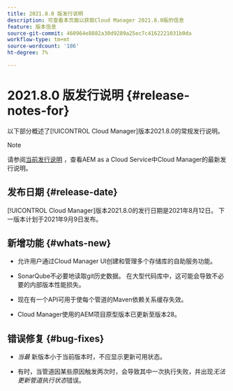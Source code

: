 ```yaml
---
title: 2021.8.0 版发行说明
description: 可查看本页面以获取Cloud Manager 2021.8.0版的信息
feature: 版本信息
source-git-commit: 460964e8882a30d9289a25ec7c4162221031b0da
workflow-type: tm+mt
source-wordcount: '186'
ht-degree: 7%

---
```


# 2021.8.0 版发行说明 {#release-notes-for}

以下部分概述了[!UICONTROL Cloud Manager]版本2021.8.0的常规发行说明。

>[!NOTE]
>请参阅[当前发行说明](https://experienceleague.adobe.com/docs/experience-manager-cloud-service/onboarding/getting-access/release-notes-cloud-manager/release-notes-cm-current.html?lang=en#getting-access) ，查看AEM as a Cloud Service中Cloud Manager的最新发行说明。

## 发布日期 {#release-date}

[!UICONTROL Cloud Manager]版本2021.8.0的发行日期是2021年8月12日。
下一版本计划于2021年9月9日发布。

## 新增功能 {#whats-new}

* 允许用户通过Cloud Manager UI创建和管理多个存储库的自助服务功能。

* SonarQube不必要地读取git历史数据。 在大型代码库中，这可能会导致不必要的内部版本性能损失。

* 现在有一个API可用于使每个管道的Maven依赖关系缓存失效。

* Cloud Manager使用的AEM项目原型版本已更新至版本28。

## 错误修复 {#bug-fixes}

* *当最* 新版本小于当前版本时，不应显示更新可用状态。

* 有时，当管道因某些原因触发两次时，会导致其中一次执行失败，并出现&#x200B;*无法更新管道执行状态*&#x200B;错误。
